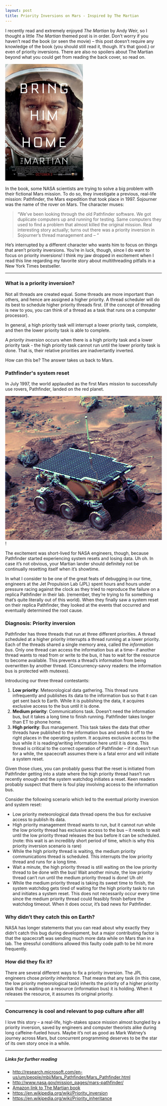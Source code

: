 ```yaml
---
layout: post
title: Priority Inversions on Mars - Inspired by The Martian
---
```


I recently read and extremely enjoyed _The Martian_ by Andy Weir, so I thought a little _The Martian_ themed post is in order. Don’t worry if you haven’t read the book (or seen the movie) – this post doesn’t require any knowledge of the book (you should still read it, though. It's that good.) or even of priority inversions. There are also no spoilers about The Martian beyond what you could get from reading the back cover, so read on.

![The Martian](../images/The_Martian_film_poster.jpg)!

In the book, some NASA scientists are trying to solve a big problem with their fictional Mars mission. To do so, they investigate a previous, real-life mission: Pathfinder, the Mars expedition that took place in 1997. Sojourner was the name of the rover on Mars. The character muses:


> “We’ve been looking through the old Pathfinder software. We got duplicate computers up and running for testing. Same computers they used to find a problem that almost killed the original mission. Real interesting story actually; turns out there was a priority inversion in Sojourner’s thread management and – “ 

He’s interrupted by a different character who wants him to focus on things that aren’t priority inversions. You’re in luck, though, since I do want to focus on priority inversions! I think my jaw dropped in excitement when I read this line regarding my favorite story about multithreading pitfalls in a New York Times bestseller. 

---

### What is a priority inversion?

Not all threads are created equal. Some threads are more important than others, and hence are assigned a higher priority. A thread scheduler will do its best to schedule higher priority threads first. (If the concept of threading is new to you, you can think of a thread as a task that runs on a computer processor).

In general, a high priority task will interrupt a lower priority task, complete, and then the lower priority task is able to complete.

A *priority inversion* occurs when there is a high priority task and a lower priority task - the high priority task cannot run until the lower priority task is done. 
That is, their relative priorities are inadvertantly inverted.

How can this be? The answer takes us back to Mars.

### Pathfinder's system reset

In July 1997, the world applauded as the first Mars mission to successfully use rovers, Pathfinder, landed on the red planet.

![The Martian](../images/523px-Sojourner_on_Mars_PIA01122.jpg)!

The excitement was short-lived for NASA engineers, though, because Pathfinder started experiencing system resets and losing data. Uh oh. In case it’s not obvious, your Martian lander should definitely not be continually resetting itself when it’s showtime. 

In what I consider to be one of the great feats of debugging in our time, engineers at the Jet Propulsion Lab (JPL) spent hours and hours under pressure racing against the clock as they tried to reproduce the failure on a replica Pathfinder in their lab. (remember, they’re trying to fix something that’s quite literally out of this world). When they finally saw a system reset on their replica Pathfinder, they looked at the events that occurred and eventually determined the root cause.

### Diagnosis: Priority inversion

Pathfinder has three threads that run at three different priorities. A thread scheduled at a higher priority interrupts a thread running at a lower priority. Each of the threads shared a single memory area, called the *information bus*. Only one thread can access the information bus at a time– if another thread wants to read from or write to the bus, it has to wait for the resource to become available. This prevents a thread’s information from being overwritten by another thread. (Concurrency-savvy readers: the information bus is protected with mutexes). 

Introducing our three thread contestants: 

1.	__Low priority__: Meteorological data gathering. This thread runs infrequently and publishes its data to the information bus so that it can get sent back to Earth. While it is publishing the data, it acquires exclusive access to the bus until it is done.
2.	__Medium priority__: Communications task. Doesn’t need the information bus, but it takes a long time to finish running. Pathfinder takes longer than ET to phone home.
3.	__High priority__: Bus management. This task takes the data that other threads have published to the information bus and sends it off to the right places in the operating system. It acquires exclusive access to the bus while it is reading/writing information here until it is done. This thread is critical to the correct operation of Pathfinder – if it doesn’t run for a while, the spacecraft assumes there is a fatal error and will initiate a system reset. 

Given those clues, you can probably guess that the reset is initiated from Pathfinder getting into a state where the high priority thread hasn’t run recently enough and the system watchdog initiates a reset. Keen readers probably suspect that there is foul play involving access to the information bus.

Consider the following scenario which led to the eventual priority inversion and system reset:

-	Low priority meteorological data thread opens the bus for exclusive access to publish its data.
-	High priority management thread wants to run, but it cannot run while the low priority thread has exclusive access to the bus – it needs to wait until the low priority thread releases the bus before it can be scheduled. (note: this wait is an incredibly short period of time, which is why this priority inversion scenario is rare)
-	While the high priority thread is waiting, the medium priority communications thread is scheduled. This interrupts the low priority thread and runs for a long time.
-	Wait a minute, the high priority thread is still waiting on the low priority thread to be done with the bus! Wait another minute, the low priority thread can’t run until the medium priority thread is done! Uh oh!
-	While the medium priority thread is taking its sweet time to finish, the system watchdog gets tired of waiting for the high priority task to run and initiates a system reset. This does not necessarily occur every time since the medium priority thread could feasibly finish before the watchdog timeout. When it does occur, it’s bad news for Pathfinder.

### Why didn’t they catch this on Earth?

NASA has longer statements that you can read about why exactly they didn’t catch this bug during development, but a major contributing factor is that the spacecraft was sending much more data while on Mars than in a lab. The stressful conditions allowed this faulty code path to be hit more frequently. 

### How did they fix it?

There are several different ways to fix a priority inversion. The JPL engineers chose *priority inheritance*. That means that any task (in this case, the low priority meteorological task) inherits the priority of a higher priority task that is waiting on a resource (information bus) it is holding. When it releases the resource, it assumes its original priority.

---

### Concurrency is cool and relevant to pop culture after all!

I love this story – a real-life, high-stakes space mission almost bungled by a priority inversion, saved by engineers and computer theorists alike during long caffeine-fueled hours. Maybe it’s not as good as Mark Watney’s journey across Mars, but concurrent programming deserves to be the star of its own story once in a while.

---

##### Links for further reading

- http://research.microsoft.com/en-us/um/people/mbj/Mars_Pathfinder/Mars_Pathfinder.html
- http://www.nasa.gov/mission_pages/mars-pathfinder/
- [Amazon link to The Martian book](http://www.amazon.com/gp/product/B00EMXBDMA/ref=dp-kindle-redirect?ie=UTF8&btkr=1])
- https://en.wikipedia.org/wiki/Priority_inversion
- https://en.wikipedia.org/wiki/Priority_inheritance



